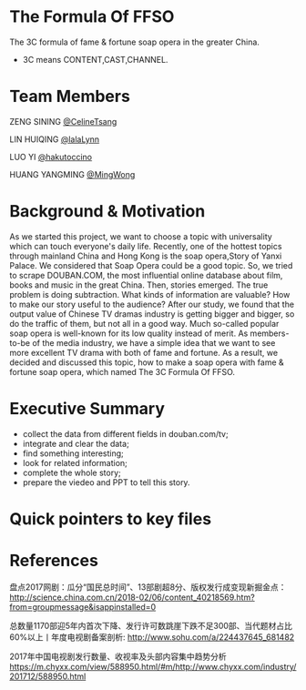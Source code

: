 # The Formula Of FFSO
The 3C formula of fame & fortune soap opera in the greater China.
* 3C means CONTENT,CAST,CHANNEL.


# Team Members
ZENG SINING [@CelineTsang](https://github.com/CelineTsang)  

LIN HUIQING [@lalaLynn](https://github.com/lalaLynn)  

LUO YI [@hakutoccino](https://github.com/hakutoccino)  

HUANG YANGMING [@MingWong](https://github.com/Wong-Ming)


# Background & Motivation
As we started this project, we want to choose a topic with universality which can touch everyone's daily life. Recently, one of the hottest topics through mainland China and Hong Kong is the soap opera,Story of Yanxi Palace. We considered that Soap Opera could be a good topic.
So, we tried to scrape DOUBAN.COM, the most influential online database about film, books and music in the great China. Then, stories emerged. The true problem is doing subtraction. What kinds of information are valuable? How to make our story useful to the audience? 
After our study, we found that the output value of Chinese TV dramas industry is getting bigger and bigger, so do the traffic of them, but not all in a good way. Much so-called popular soap opera is well-known for its low quality instead of merit. As members-to-be of the media industry, we have a simple idea that we want to see more excellent TV drama with both of fame and fortune. As a result, we decided and discussed this topic, how to make a soap opera with fame & fortune soap opera, which named The 3C Formula Of FFSO.


# Executive Summary
* collect the data from different fields in douban.com/tv;
* integrate and clear the data;
* find something interesting;
* look for related information;
* complete the whole story;
* prepare the viedeo and PPT to tell this story.


# Quick pointers to key files



# References
盘点2017网剧：瓜分“国民总时间”、13部剧超8分、版权发行成变现新掘金点：
http://science.china.com.cn/2018-02/06/content_40218569.htm?from=groupmessage&isappinstalled=0

总数量1170部迎5年内首次下降、发行许可数跳崖下跌不足300部、当代题材占比60%以上丨年度电视剧备案剖析:
http://www.sohu.com/a/224437645_681482

2017年中国电视剧发行数量、收视率及头部内容集中趋势分析
https://m.chyxx.com/view/588950.html/#m/http://www.chyxx.com/industry/201712/588950.html
